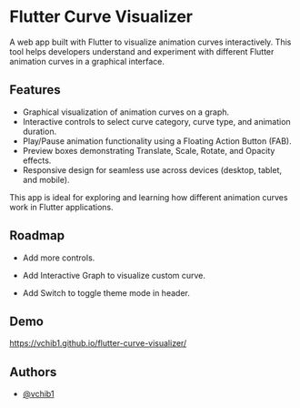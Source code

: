 # Flutter Curve Visualizer

A web app built with Flutter to visualize animation curves interactively. This tool helps developers
understand and experiment with different Flutter animation curves in a graphical interface.

## Features

- Graphical visualization of animation curves on a graph.
- Interactive controls to select curve category, curve type, and animation duration.
- Play/Pause animation functionality using a Floating Action Button (FAB).
- Preview boxes demonstrating Translate, Scale, Rotate, and Opacity effects.
- Responsive design for seamless use across devices (desktop, tablet, and mobile).

This app is ideal for exploring and learning how different animation curves work in Flutter
applications.

## Roadmap

- Add more controls.

- Add Interactive Graph to visualize custom curve.

- Add Switch to toggle theme mode in header.

## Demo

https://vchib1.github.io/flutter-curve-visualizer/

## Authors

- [@vchib1](https://www.github.com/vchib1)

